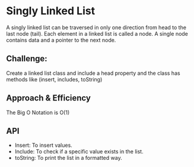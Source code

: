 # Singly Linked List

A singly linked list can be traversed in only one direction from head to the last node (tail). Each element in a linked list is called a node. A single node contains data and a pointer to the next node.

## Challenge:

Create a linked list class and include a head property and the class has methods like (insert, includes, toString) 

## Approach & Efficiency

The Big O Notation is O(1)

## API

- Insert: To insert values.
- Include: To check if a specific value exists in the list.
- toString: To print the list in a formatted way.